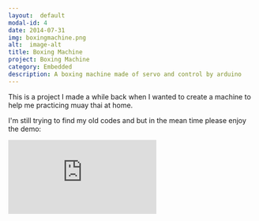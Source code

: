```yaml
---
layout:  default
modal-id: 4
date: 2014-07-31
img: boxingmachine.png
alt:  image-alt
title: Boxing Machine
project: Boxing Machine
category: Embedded
description: A boxing machine made of servo and control by arduino
---
```


 <p>This is a project I made a while back when I wanted to create a machine to help me practicing muay thai at home.</p>
<p>I'm still trying to find my old codes and but in the mean time please enjoy the demo:</p>
<p><iframe class="embed-responsive-item" src="https://www.youtube.com/embed/krMhDhyRdPk?rel=0" frameborder="0" allowfullscreen="allowfullscreen"></iframe></p>